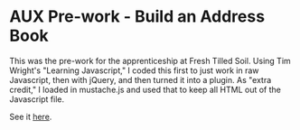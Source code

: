 AUX Pre-work - Build an Address Book
===
This was the pre-work for the apprenticeship at Fresh Tilled Soil. Using Tim Wright's "Learning Javascript," I coded this first to just work in raw Javascript, then with jQuery, and then turned it into a plugin. As "extra credit," I loaded in mustache.js and used that to keep all HTML out of the Javascript file.

See it <a href="http://strohrdanz.github.io/AUX/">here</a>.

